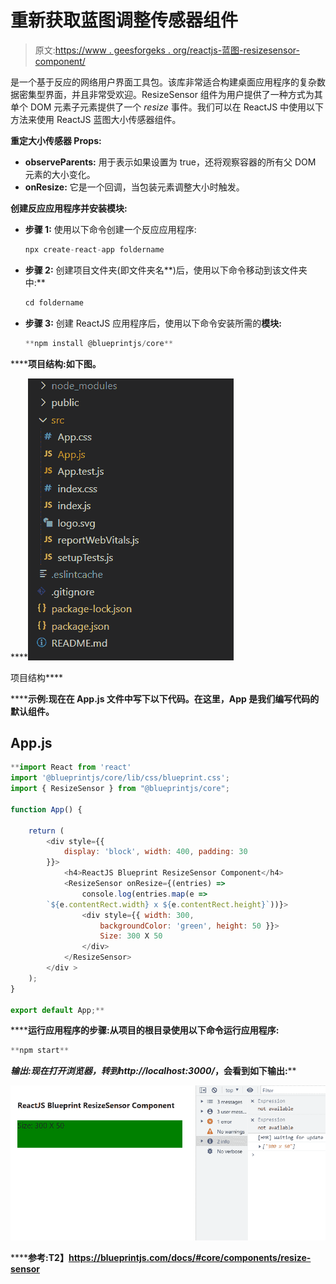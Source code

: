 # 重新获取蓝图调整传感器组件

> 原文:[https://www . geesforgeks . org/reactjs-蓝图-resizesensor-component/](https://www.geeksforgeeks.org/reactjs-blueprint-resizesensor-component/)

是一个基于反应的网络用户界面工具包。该库非常适合构建桌面应用程序的复杂数据密集型界面，并且非常受欢迎。ResizeSensor 组件为用户提供了一种方式为其单个 DOM 元素子元素提供了一个 *resize* 事件。我们可以在 ReactJS 中使用以下方法来使用 ReactJS 蓝图大小传感器组件。

**重定大小传感器 Props:**

*   **observeParents:** 用于表示如果设置为 true，还将观察容器的所有父 DOM 元素的大小变化。
*   **onResize:** 它是一个回调，当包装元素调整大小时触发。

**创建反应应用程序并安装模块:**

*   **步骤 1:** 使用以下命令创建一个反应应用程序:

    ```jsx
    npx create-react-app foldername
    ```

*   **步骤 2:** 创建项目文件夹(即文件夹名**)后，使用以下命令移动到该文件夹中:**

    ```jsx
    cd foldername
    ```

*   **步骤 3:** 创建 ReactJS 应用程序后，使用以下命令安装所需的****模块:****

    ```jsx
    **npm install @blueprintjs/core**
    ```

******项目结构:**如下图。****

****![](img/f04ae0d8b722a9fff0bd9bd138b29c23.png)

项目结构**** 

******示例:**现在在 **App.js** 文件中写下以下代码。在这里，App 是我们编写代码的默认组件。****

## ****App.js****

```jsx
**import React from 'react'
import '@blueprintjs/core/lib/css/blueprint.css';
import { ResizeSensor } from "@blueprintjs/core";

function App() {

    return (
        <div style={{
            display: 'block', width: 400, padding: 30
        }}>
            <h4>ReactJS Blueprint ResizeSensor Component</h4>
            <ResizeSensor onResize={(entries) =>
                console.log(entries.map(e => 
        `${e.contentRect.width} x ${e.contentRect.height}`))}>
                <div style={{ width: 300, 
                    backgroundColor: 'green', height: 50 }}>
                    Size: 300 X 50
                </div>
            </ResizeSensor>
        </div >
    );
}

export default App;**
```

******运行应用程序的步骤:**从项目的根目录使用以下命令运行应用程序:****

```jsx
**npm start**
```

******输出:**现在打开浏览器，转到***http://localhost:3000/***，会看到如下输出:****

****![](img/5420833f45e246a8f7c4ed21018847cb.png)****

******参考:**T2】https://blueprintjs.com/docs/#core/components/resize-sensor****